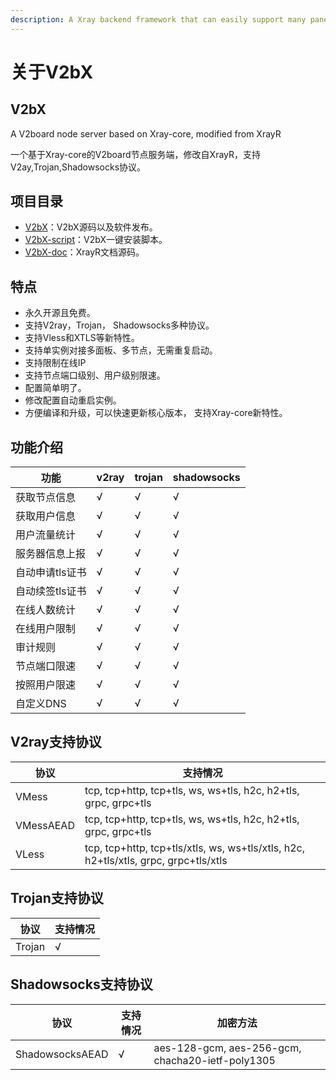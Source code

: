 ```yaml
---
description: A Xray backend framework that can easily support many panels.
---
```


# 关于V2bX

## V2bX

A V2board node server based on Xray-core, modified from XrayR

一个基于Xray-core的V2board节点服务端，修改自XrayR，支持V2ay,Trojan,Shadowsocks协议。

## 项目目录

* [V2bX](https://github.com/Yuzuki616/V2bX)：V2bX源码以及软件发布。
* [V2bX-script](https://github.com/Yuzuki616/V2bX-script)：V2bX一键安装脚本。
* [V2bX-doc](https://github.com/Yuzuki616/V2bX-doc)：XrayR文档源码。

## 特点

* 永久开源且免费。
* 支持V2ray，Trojan， Shadowsocks多种协议。
* 支持Vless和XTLS等新特性。
* 支持单实例对接多面板、多节点，无需重复启动。
* 支持限制在线IP
* 支持节点端口级别、用户级别限速。
* 配置简单明了。
* 修改配置自动重启实例。
* 方便编译和升级，可以快速更新核心版本， 支持Xray-core新特性。

## 功能介绍

| 功能        | v2ray | trojan | shadowsocks |
| --------- | ----- | ------ | ----------- |
| 获取节点信息    | √     | √      | √           |
| 获取用户信息    | √     | √      | √           |
| 用户流量统计    | √     | √      | √           |
| 服务器信息上报   | √     | √      | √           |
| 自动申请tls证书 | √     | √      | √           |
| 自动续签tls证书 | √     | √      | √           |
| 在线人数统计    | √     | √      | √           |
| 在线用户限制    | √     | √      | √           |
| 审计规则      | √     | √      | √           |
| 节点端口限速    | √     | √      | √           |
| 按照用户限速    | √     | √      | √           |
| 自定义DNS    | √     | √      | √           |



## V2ray支持协议

| 协议        | 支持情况                                                                                |
| --------- | ----------------------------------------------------------------------------------- |
| VMess     | tcp, tcp+http, tcp+tls, ws, ws+tls, h2c, h2+tls, grpc, grpc+tls                     |
| VMessAEAD | tcp, tcp+http, tcp+tls, ws, ws+tls, h2c, h2+tls, grpc, grpc+tls                     |
| VLess     | tcp, tcp+http, tcp+tls/xtls, ws, ws+tls/xtls, h2c, h2+tls/xtls, grpc, grpc+tls/xtls |

## Trojan支持协议

| 协议     | 支持情况 |
| ------ | ---- |
| Trojan | √    |

## Shadowsocks支持协议

| 协议              | 支持情况 | 加密方法                                             |
| --------------- | ---- | ------------------------------------------------ |
| ShadowsocksAEAD | √    | aes-128-gcm, aes-256-gcm, chacha20-ietf-poly1305 |
